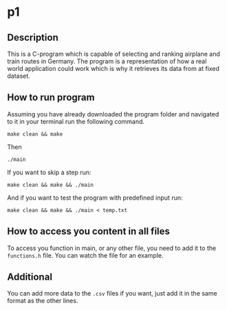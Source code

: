 # p1

## Description
This is a C-program which is capable of selecting and ranking airplane and train routes in Germany.
The program is a representation of how a real world application could work which is why it retrieves its data from at fixed dataset.

## How to run program

Assuming you have already downloaded the program folder and navigated to it in your terminal run the following command. 

`make clean && make`

Then

`./main`

If you want to skip a step run:

`make clean && make && ./main`

And if you want to test the program with predefined input run:

`make clean && make && ./main < temp.txt`

## How to access you content in all files
To access you function in main, or any other file, you need to add it to the `functions.h` file.
You can watch the file for an example. 

## Additional
You can add more data to the `.csv` files if you want, just add it in the same format as the other lines.